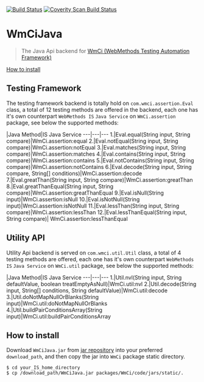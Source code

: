 [![Build Status](https://travis-ci.org/wm-ci/WmCiJava.svg?branch=develop)](https://travis-ci.org/wm-ci/WmCiJava)
[![Coverity Scan Build Status](https://scan.coverity.com/projects/5457/badge.svg)](https://scan.coverity.com/projects/5457)

# WmCiJava
> The Java Api backend for [WmCi (WebMethods Testing Automation Framework)](https://github.com/wm-ci/WmCi/tree/develop)

[How to install](#how-to-install)


## Testing Framework
The testing framework backend is totally hold on `com.wmci.assertion.Eval` class, a total of 12 testing methods are offered in the backend, each one has it's own counterpart `WebMethods IS` `Java Service` on `WmCi.assertion` package, see below the supported methods:

   |Java Method|IS Java Service
---|---|---
1.|Eval.equal(String input, String compare)|WmCi.assertion:equal
2.|Eval.notEqual(String input, String compare)|WmCi.assertion:notEqual
3.|Eval.matches(String input, String compare)|WmCi.assertion:matches
4.|Eval.contains(String input, String compare)|WmCi.assertion:contains
5.|Eval.notContains(String input, String compare)|WmCi.assertion:notContains
6.|Eval.decode(String input, String compare, String[] conditions)|WmCi.assertion:decode
7.|Eval.greatThan(String input, String compare)|WmCi.assertion:greatThan
8.|Eval.greatThanEqual(String input, String compare)|WmCi.assertion:greatThanEqual
9.|Eval.isNull(String input)|WmCi.assertion:isNull
10.|Eval.isNotNull(String input)|WmCi.assertion:isNotNull
11.|Eval.lessThan(String input, String compare)|WmCi.assertion:lessThan
12.|Eval.lessThanEqual(String input, String compare)| WmCi.assertion:lessThanEqual



## Utility API
Utility Api backend is served on `com.wmci.util.Util` class, a total of 4 testing methods are offered, each one has it's own counterpart `WebMethods IS` `Java Service` on `WmCi.util` package, see below the supported methods:

   |Java Method|IS Java Service
---|---|---
1.|Util.nvl(String input, String defaultValue, boolean treatEmptyAsNull)|WmCi.util:nvl
2.|Util.decode(String input, String[] conditions, String defaultValue)|WmCi.util:decode
3.|Util.doNotMapNullOrBlanks(String input)|WmCi.util:doNotMapNullOrBlanks
4.|Util.buildPairConditionsArray(String input)|WmCi.util:buildPairConditionsArray


## How to install
Download `WmCiJava.jar` from [jar repository](https://scan.coverity.com/projects/5457) into your preferred `download_path`, and then copy the jar into `WmCi` package static directory.

```
$ cd your_IS_home_directory
$ cp /download_path/WmCiJava.jar packages/WmCi/code/jars/static/.
```
